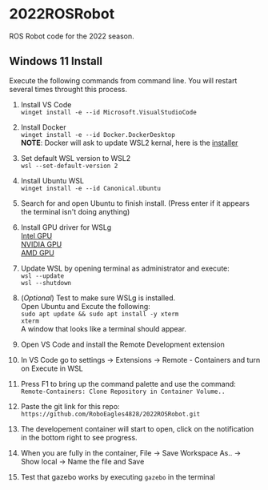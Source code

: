 # 2022ROSRobot
ROS Robot code for the 2022 season. 

## Windows 11 Install
Execute the following commands from command line. You will restart several times throught this process.
1. Install VS Code \
`winget install -e --id Microsoft.VisualStudioCode`

2. Install Docker \
`winget install -e --id Docker.DockerDesktop` \
**NOTE**: Docker will ask to update WSL2 kernal, here is the [installer](https://wslstorestorage.blob.core.windows.net/wslblob/wsl_update_x64.msi)

3. Set default WSL version to WSL2 \
`wsl --set-default-version 2`

4. Install Ubuntu WSL \
`winget install -e --id Canonical.Ubuntu`

5. Search for and open Ubuntu to finish install. (Press enter if it appears the terminal isn't doing anything)

6. Install GPU driver for WSLg \
[Intel GPU](https://downloadcenter.intel.com/download/30579/Intel-Graphics-Windows-DCH-Drivers) \
[NVIDIA GPU](https://developer.nvidia.com/cuda/wsl) \
[AMD GPU](https://community.amd.com/t5/radeon-pro-graphics/announcing-amd-support-for-gpu-accelerated-machine-learning/ba-p/414185)

7. Update WSL by opening terminal as administrator and execute: \
`wsl --update` \
`wsl --shutdown`

8. (*Optional*) Test to make sure WSLg is installed. \
    Open Ubuntu and Excute the following: \
    `sudo apt update && sudo apt install -y xterm` \
    `xterm` \
    A window that looks like a terminal should appear.

9. Open VS Code and install the Remote Development extension

10. In VS Code go to settings -> Extensions -> Remote - Containers and turn on Execute in WSL

11. Press F1 to bring up the command palette and use the command: \
`Remote-Containers: Clone Repository in Container Volume..`

12. Paste the git link for this repo: \
`https://github.com/RoboEagles4828/2022ROSRobot.git`

13. The developement container will start to open, click on the notification in the bottom right to see progress.

14. When you are fully in the container, File -> Save Workspace As.. -> Show local -> Name the file and Save

15. Test that gazebo works by executing `gazebo` in the terminal
